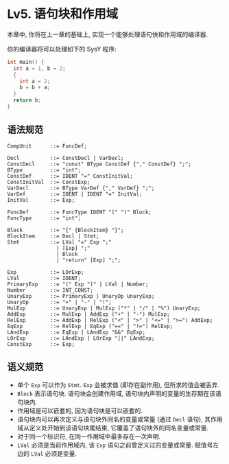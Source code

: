 # Lv5. 语句块和作用域

本章中, 你将在上一章的基础上, 实现一个能够处理语句快和作用域的编译器.

你的编译器将可以处理如下的 SysY 程序:

```c
int main() {
  int a = 1, b = 2;
  {
    int a = 2;
    b = b + a;
  }
  return b;
}
```

## 语法规范

```ebnf
CompUnit      ::= FuncDef;

Decl          ::= ConstDecl | VarDecl;
ConstDecl     ::= "const" BType ConstDef {"," ConstDef} ";";
BType         ::= "int";
ConstDef      ::= IDENT "=" ConstInitVal;
ConstInitVal  ::= ConstExp;
VarDecl       ::= BType VarDef {"," VarDef} ";";
VarDef        ::= IDENT | IDENT "=" InitVal;
InitVal       ::= Exp;

FuncDef       ::= FuncType IDENT "(" ")" Block;
FuncType      ::= "int";

Block         ::= "{" {BlockItem} "}";
BlockItem     ::= Decl | Stmt;
Stmt          ::= LVal "=" Exp ";"
                | [Exp] ";"
                | Block
                | "return" [Exp] ";";

Exp           ::= LOrExp;
LVal          ::= IDENT;
PrimaryExp    ::= "(" Exp ")" | LVal | Number;
Number        ::= INT_CONST;
UnaryExp      ::= PrimaryExp | UnaryOp UnaryExp;
UnaryOp       ::= "+" | "-" | "!";
MulExp        ::= UnaryExp | MulExp ("*" | "/" | "%") UnaryExp;
AddExp        ::= MulExp | AddExp ("+" | "-") MulExp;
RelExp        ::= AddExp | RelExp ("<" | ">" | "<=" | ">=") AddExp;
EqExp         ::= RelExp | EqExp ("==" | "!=") RelExp;
LAndExp       ::= EqExp | LAndExp "&&" EqExp;
LOrExp        ::= LAndExp | LOrExp "||" LAndExp;
ConstExp      ::= Exp;
```

## 语义规范

* 单个 `Exp` 可以作为 `Stmt`. `Exp` 会被求值 (即存在副作用), 但所求的值会被丢弃.
* `Block` 表示语句块. 语句块会创建作用域, 语句块内声明的变量的生存期在该语句块内.
* 作用域是可以嵌套的, 因为语句块是可以嵌套的.
* 语句块内可以再次定义与语句块外同名的变量或常量 (通过 `Decl` 语句), 其作用域从定义处开始到该语句块尾结束, 它覆盖了语句块外的同名变量或常量.
* 对于同一个标识符, 在同一作用域中最多存在一次声明.
* `LVal` 必须是当前作用域内, 该 `Exp` 语句之前曾定义过的变量或常量. 赋值号左边的 `LVal` 必须是变量.
